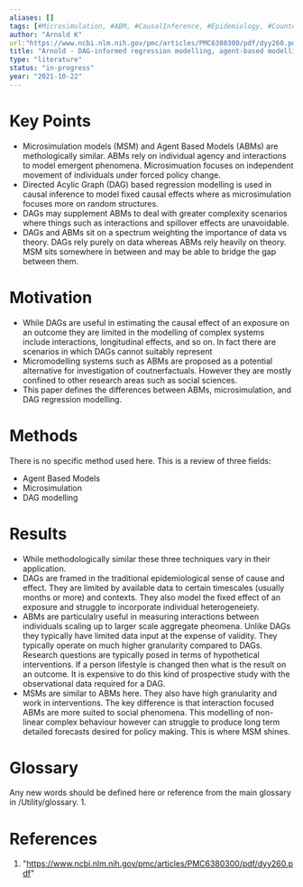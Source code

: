 ```yaml
---
aliases: []
tags: [#Microsimulation, #ABM, #CausalInference, #Epidemiology, #Counterfactuals]
author: "Arnold K"
url:"https://www.ncbi.nlm.nih.gov/pmc/articles/PMC6380300/pdf/dyy260.pdf"
title: "Arnold - DAG-informed regression modelling, agent-based modelling and  microsimulation modelling. A critical comparison of methods for causal  inference"
type: "literature"
status: "in-progress"
year: "2021-10-22"
---
```


# Key Points

- Microsimulation models (MSM) and Agent Based Models (ABMs) are methologically similar. ABMs rely on individual agency and interactions to model emergent phenomena. Microsimuation focuses on independent movement of individuals under forced policy change.
- Directed Acylic Graph (DAG) based regression modelling is used in causal inference to model fixed causal effects where as microsimulation focuses more on random structures.
- DAGs may supplement ABMs to deal with greater complexity scenarios where things such as interactions and spillover effects are unavoidable.
- DAGs and ABMs sit on a spectrum weighting the importance of data vs theory. DAGs rely purely on data whereas ABMs rely heavily on theory. MSM sits somewhere in between and may be able to bridge the gap between them.


# Motivation

- While DAGs are useful in estimating the causal effect of an exposure on an outcome they are limited in the modelling of complex systems include interactions, longitudinal effects, and so on. In fact there are scenarios in which DAGs cannot suitably represent
-  Micromodelling systems such as ABMs are proposed as a potential alternative for investigation of coutnerfactuals. However they are mostly confined to other research areas such as social sciences.
-   This paper defines the differences between ABMs, microsimulation, and DAG regression modelling. 

# Methods

There is no specific method used here. This is a review of three fields:
- Agent Based Models
- Microsimulation 
- DAG modelling

# Results

- While methodologically similar these three techniques vary in their application. 
- DAGs are framed in the traditional epidemiological sense of cause and effect. They are limited by available data to certain timescales (usually months or more) and contexts. They also model the fixed effect of an exposure and struggle to incorporate individual heterogeneiety.
- ABMs are particulalry useful in measuring interactions between individuals scaling up to larger scale aggregate pheomena. Unlike DAGs they typically have limited data input at the expense of validity. They typically operate on much higher granularity compared to DAGs. Research questions are typically posed in terms of hypothetical interventions. If a person lifestyle is changed then what is the result on an outcome. It is expensive to do this kind of prospective study with the observational data required for a DAG.
-  MSMs are similar to ABMs here. They also have high granularity and work in interventions. The key difference is that interaction focused ABMs are more suited to social phenomena. This modelling of non-linear complex behaviour however can struggle to produce long term detailed forecasts desired for policy making. This is where MSM shines.

# Glossary

Any new words should be defined here or reference from the main glossary in /Utility/glossary.
1. 

# References
1. "https://www.ncbi.nlm.nih.gov/pmc/articles/PMC6380300/pdf/dyy260.pdf"
